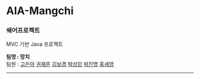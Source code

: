 # AIA-Mangchi

### 쉐어프로젝트

MVC 기반 Java 프로젝트



**팀명 : 망치**    
팀원 : [고은아](https://github.com/EunaGo) [권재준](https://github.com/alikwon) [김보겸](https://github.com/BogyeumKim) [박성민](https://github.com/seongMinS2) [박진명](https://github.com/qkrwlsaud) [홍세영](https://github.com/maiorem)

------

